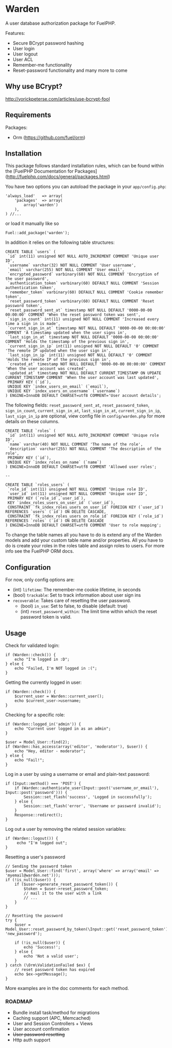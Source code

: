 # Warden

A user database authorization package for FuelPHP.

Features:

+ Secure BCrypt password hashing
+ User login
+ User logout
+ User ACL
+ Remember-me functionality
+ Reset-password functionality
and many more to come

## Why use BCrypt?

http://yorickpeterse.com/articles/use-bcrypt-fool

## Requirements

Packages:

+ Orm (https://github.com/fuel/orm)

## Installation

This package follows standard installation rules, which can be found within the [FuelPHP Documentation for Packages] (http://fuelphp.com/docs/general/packages.html)

You have two options you can autoload the package in your `app/config.php`:

    'always_load'	=> array(
        'packages'	=> array(
            array('warden')
        ),
    ) //...

or load it manually like so

    Fuel::add_package('warden');


In addition it relies on the following table structures:

    CREATE TABLE `users` (
     `id` int(11) unsigned NOT NULL AUTO_INCREMENT COMMENT 'Unique user ID',
     `username` varchar(32) NOT NULL COMMENT 'User username',
     `email` varchar(255) NOT NULL COMMENT 'User email',
     `encrypted_password` varbinary(60) NOT NULL COMMENT 'Encryption of the user password',
     `authentication_token` varbinary(60) DEFAULT NULL COMMENT 'Session authentication token',
     `remember_token` varbinary(60) DEFAULT NULL COMMENT 'Cookie remember token',
     `reset_password_token` varbinary(60) DEFAULT NULL COMMENT 'Reset password token',
     `reset_password_sent_at` timestamp NOT NULL DEFAULT '0000-00-00 00:00:00' COMMENT 'When the reset password token was sent',
     `sign_in_count` int(11) unsigned NOT NULL COMMENT 'Increased every time a sign in is made',
     `current_sign_in_at` timestamp NOT NULL DEFAULT '0000-00-00 00:00:00' COMMENT 'A timestamp updated when the user signs in',
     `last_sign_in_at` timestamp NOT NULL DEFAULT '0000-00-00 00:00:00' COMMENT 'Holds the timestamp of the previous sign in',
     `current_sign_in_ip` int(11) unsigned NOT NULL DEFAULT '0' COMMENT 'The remote IP updated when the user sign in',
     `last_sign_in_ip` int(11) unsigned NOT NULL DEFAULT '0' COMMENT 'Holds the remote IP of the previous sign in',
     `created_at` timestamp NOT NULL DEFAULT '0000-00-00 00:00:00' COMMENT 'When the user account was created',
     `updated_at` timestamp NOT NULL DEFAULT CURRENT_TIMESTAMP ON UPDATE CURRENT_TIMESTAMP COMMENT 'When the user account was last updated',
     PRIMARY KEY (`id`),
     UNIQUE KEY `index_users_on_email` (`email`),
     UNIQUE KEY `index_users_on_username` (`username`)
    ) ENGINE=InnoDB DEFAULT CHARSET=utf8 COMMENT='User account details';

The following fields: `reset_password_sent_at`, `reset_password_token`, `sign_in_count`, `current_sign_in_at`, `last_sign_in_at`, `current_sign_in_ip`, `last_sign_in_ip` are optional, view config file in `config/warden.php` for more details on these columns.


    CREATE TABLE `roles` (
     `id` int(11) unsigned NOT NULL AUTO_INCREMENT COMMENT 'Unique role ID',
     `name` varchar(40) NOT NULL COMMENT 'The name of the role',
     `description` varchar(255) NOT NULL COMMENT 'The description of the role',
     PRIMARY KEY (`id`),
     UNIQUE KEY `index_roles_on_name` (`name`)
    ) ENGINE=InnoDB DEFAULT CHARSET=utf8 COMMENT 'Allowed user roles';

    --

    CREATE TABLE `roles_users` (
     `role_id` int(11) unsigned NOT NULL COMMENT 'Unique role ID',
     `user_id` int(11) unsigned NOT NULL COMMENT 'Unique user ID',
     PRIMARY KEY (`role_id`,`user_id`),
     KEY `index_roles_users_on_user_id` (`user_id`),
     CONSTRAINT `fk_index_roles_users_on_user_id` FOREIGN KEY (`user_id`) REFERENCES `users` (`id`) ON DELETE CASCADE,
     CONSTRAINT `fk_index_roles_users_on_role_id` FOREIGN KEY (`role_id`) REFERENCES `roles` (`id`) ON DELETE CASCADE
    ) ENGINE=InnoDB DEFAULT CHARSET=utf8 COMMENT 'User to role mapping';


To change the table names all you have to do is extend any of the Warden models and add
your custom table name and/or properties. All you have to do is create your roles in the roles table and assign roles to users.
For more info see the FuelPHP ORM docs.

## Configuration
For now, only config options are:

+ (int) `lifetime`: The remember-me cookie lifetime, in seconds
+ (bool) `trackable`: Set to track information about user sign ins
+ `recoverable`: Takes care of resetting the user password.
    + (bool) `in_use`: Set to false, to disable (default: true)
    + (int) `reset_password_within`: The limit time within which the reset password token is valid.

## Usage

Check for validated login:

    if (Warden::check()) {
        echo "I'm logged in :D";
    } else {
        echo "Failed, I'm NOT logged in :(";
    }

Getting the currently logged in user:

    if (Warden::check()) {
        $current_user = Warden::current_user();
        echo $current_user->username;
    }

Checking for a specific role:

    if (Warden::logged_in('admin')) {
        echo "Current user logged in as an admin";
    }

    $user = Model_User::find(2);
    if (Warden::has_access(array('editor', 'moderator'), $user)) {
        echo "Hey, editor - moderator";
    } else {
        echo "Fail!";
    }

Log in a user by using a username or email and plain-text password:

    if (Input::method() === 'POST') {
        if (Warden::authenticate_user(Input::post('username_or_email'), Input::post('password'))) {
            Session::set_flash('success', 'Logged in successfully');
        } else {
            Session::set_flash('error', 'Username or password invalid');
        }
        Response::redirect();
    }

Log out a user by removing the related session variables:

    if (Warden::logout()) {
         echo "I'm logged out";
    }

Resetting a user's password

    // Sending the password token
    $user = Model_User::find('first', array('where' => array('email' => 'myemail@warden.net')));
    if (!is_null($user)) {
        if ($user->generate_reset_password_token()) {
            $token = $user->reset_password_token;
            // mail it to the user with a link
            // ...
        }
    }

    // Resetting the password
    try {
        $user = Model_User::reset_password_by_token(\Input::get('reset_password_token'), 'new_password');

        if (!is_null($user)) {
            echo 'Success!';
        } else {
            echo 'Not a valid user';
        }
    } catch (\Orm\ValidationFailed $ex) {
        // reset password token has expired
        echo $ex->getMessage();
    }


More examples are in the doc comments for each method.

### ROADMAP
+ Bundle install task/method for migrations
+ Caching support (APC, Memcached)
+ User and Session Controllers + Views
+ User account confirmation
+ ~~User password resetting~~
+ Http auth support